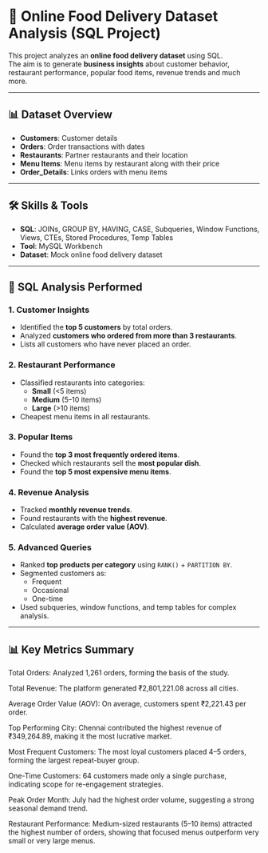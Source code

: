 # 🍴 Online Food Delivery Dataset Analysis (SQL Project)

This project analyzes an **online food delivery dataset** using SQL.  
The aim is to generate **business insights** about customer behavior, restaurant performance, popular food items, revenue trends and much more.  

---

## 📊 Dataset Overview  
- **Customers**: Customer details  
- **Orders**: Order transactions with dates 
- **Restaurants**: Partner restaurants and their location
- **Menu Items**: Menu items by restaurant along with their price 
- **Order_Details**: Links orders with menu items  

---

## 🛠 Skills & Tools  
- **SQL**: JOINs, GROUP BY, HAVING, CASE, Subqueries, Window Functions, Views, CTEs, Stored Procedures, Temp Tables  
- **Tool**: MySQL Workbench  
- **Dataset**: Mock online food delivery dataset  

---

## 🔎 SQL Analysis Performed

### 1. Customer Insights  
- Identified the **top 5 customers** by total orders.  
- Analyzed **customers who ordered from more than 3 restaurants**.
- Lists all customers who have never placed an order.

### 2. Restaurant Performance  
- Classified restaurants into categories:  
  - **Small** (<5 items)  
  - **Medium** (5–10 items)  
  - **Large** (>10 items)  
- Cheapest menu items in all restaurants.  

### 3. Popular Items  
- Found the **top 3 most frequently ordered items**.  
- Checked which restaurants sell the **most popular dish**.
- Found the **top 5 most expensive menu items**.

### 4. Revenue Analysis  
- Tracked **monthly revenue trends**.  
- Found restaurants with the **highest revenue**.  
- Calculated **average order value (AOV)**.  

### 5. Advanced Queries  
- Ranked **top products per category** using `RANK()` + `PARTITION BY`.  
- Segmented customers as:  
  - Frequent  
  - Occasional  
  - One-time  
- Used subqueries, window functions, and temp tables for complex analysis.  

---
 
## 📊 Key Metrics Summary

Total Orders: Analyzed 1,261 orders, forming the basis of the study.

Total Revenue: The platform generated ₹2,801,221.08 across all cities.

Average Order Value (AOV): On average, customers spent ₹2,221.43 per order.

Top Performing City: Chennai contributed the highest revenue of ₹349,264.89, making it the most lucrative market.

Most Frequent Customers: The most loyal customers placed 4–5 orders, forming the largest repeat-buyer group.

One-Time Customers: 64 customers made only a single purchase, indicating scope for re-engagement strategies.

Peak Order Month: July had the highest order volume, suggesting a strong seasonal demand trend.

Restaurant Performance: Medium-sized restaurants (5–10 items) attracted the highest number of orders, showing that focused menus outperform very small or very large menus.
